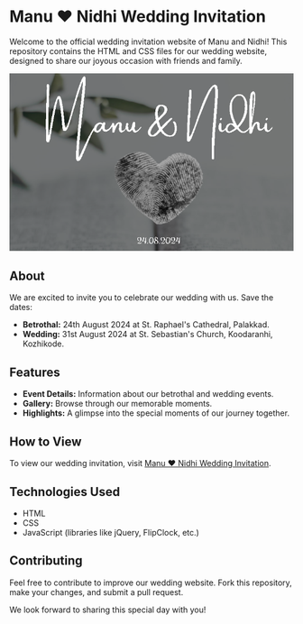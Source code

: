 # Manu ❤️ Nidhi Wedding Invitation

Welcome to the official wedding invitation website of Manu and Nidhi! This repository contains the HTML and CSS files for our wedding website, designed to share our joyous occasion with friends and family.

![Website Interface](images/og-f.png)

## About

We are excited to invite you to celebrate our wedding with us. Save the dates: 
- **Betrothal:** 24th August 2024 at St. Raphael's Cathedral, Palakkad.
- **Wedding:** 31st August 2024 at St. Sebastian's Church, Koodaranhi, Kozhikode.

## Features

- **Event Details:** Information about our betrothal and wedding events.
- **Gallery:** Browse through our memorable moments.
- **Highlights:** A glimpse into the special moments of our journey together.

## How to View

To view our wedding invitation, visit [Manu ❤️ Nidhi Wedding Invitation](https://niyathimariya.github.io/wedding-invitaion/).

## Technologies Used

- HTML
- CSS
- JavaScript (libraries like jQuery, FlipClock, etc.)

## Contributing

Feel free to contribute to improve our wedding website. Fork this repository, make your changes, and submit a pull request.


We look forward to sharing this special day with you!
